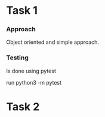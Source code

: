 # Task 1

### Approach
Object oriented and simple approach.


### Testing
Is done using pytest

run
python3 -m pytest



# Task 2